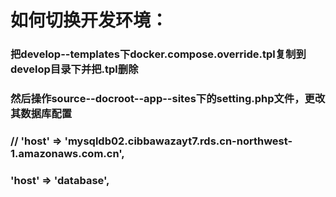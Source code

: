 

# 如何切换开发环境：


### 把develop--templates下docker.compose.override.tpl复制到develop目录下并把.tpl删除

### 然后操作source--docroot--app--sites下的setting.php文件，更改其数据库配置

### //  'host' => 'mysqldb02.cibbawazayt7.rds.cn-northwest-1.amazonaws.com.cn',  

### 'host' => 'database',